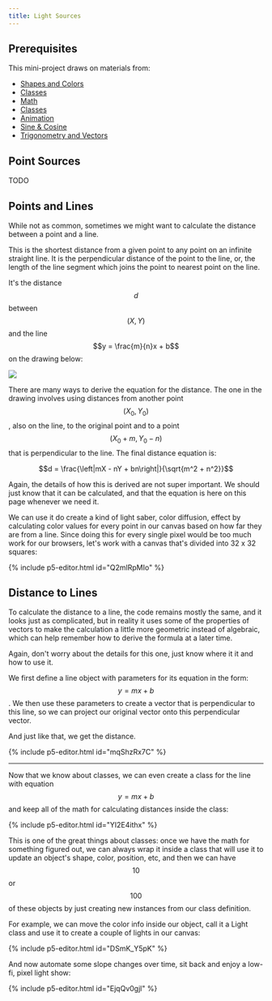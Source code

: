```yaml
---
title: Light Sources
---
```

## Prerequisites

This mini-project draws on materials from:

- [Shapes and Colors](../../p5/drawing/)
- [Classes](../../creative-coding/animation/)
- [Math](../../p5/math/)
- [Classes](../../p5/classes/)
- [Animation](../../creative-coding/animation/)
- [Sine & Cosine](../../creative-coding/sincos/)
- [Trigonometry and Vectors](../../creative-coding/trigonometry/)

## Point Sources

TODO

## Points and Lines

While not as common, sometimes we might want to calculate the distance between a point and a line.

This is the shortest distance from a given point to any point on an infinite straight line. It is the perpendicular distance of the point to the line, or, the length of the line segment which joins the point to nearest point on the line.

It's the distance $$d$$ between $$(X, Y)$$ and the line $$y = \frac{m}{n}x + b$$ on the drawing below:

<div class="scaled-images left w75">
  <img src = "{{ '/assets/images/projects/lights-00.jpg' | relative_url }}"/>
</div>

There are many ways to derive the equation for the distance. The one in the drawing involves using distances from another point $$(X_0, Y_0)$$, also on the line, to the original point and to a point $$(X_0+m, Y_0-n)$$ that is perpendicular to the line. The final distance equation is:

$$d = \frac{\left|mX - nY + bn\right|}{\sqrt{m^2 + n^2}}$$

Again, the details of how this is derived are not super important. We should just know that it can be calculated, and that the equation is here on this page whenever we need it.

We can use it do create a kind of light saber, color diffusion, effect by calculating color values for every point in our canvas based on how far they are from a line. Since doing this for every single pixel would be too much work for our browsers, let's work with a canvas that's divided into 32 x 32 squares:

{% include p5-editor.html id="Q2mlRpMIo" %}


## Distance to Lines

To calculate the distance to a line, the code remains mostly the same, and it looks just as complicated, but in reality it uses some of the properties of vectors to make the calculation a little more geometric instead of algebraic, which can help remember how to derive the formula at a later time.

Again, don't worry about the details for this one, just know where it it and how to use it.

We first define a line object with parameters for its equation in the form: $$y = mx + b$$. We then use these parameters to create a vector that is perpendicular to this line, so we can project our original vector onto this perpendicular vector.

And just like that, we get the distance.

{% include p5-editor.html id="mqShzRx7C" %}

---
Now that we know about classes, we can even create a class for the line with equation $$y = mx+b$$ and keep all of the math for calculating distances inside the class:

{% include p5-editor.html id="YI2E4ithx" %}

This is one of the great things about classes: once we have the math for something figured out, we can always wrap it inside a class that will use it to update an object's shape, color, position, etc, and then we can have $$10$$ or $$100$$ of these objects by just creating new instances from our class definition.

For example, we can move the color info inside our object, call it a Light class and use it to create a couple of lights in our canvas:

{% include p5-editor.html id="DSmK_Y5pK" %}

And now automate some slope changes over time, sit back and enjoy a low-fi, pixel light show:

{% include p5-editor.html id="EjqQv0gjl" %}
